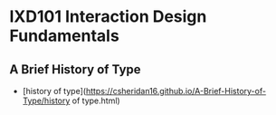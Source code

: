 IXD101 Interaction Design Fundamentals
======================================

A Brief History of Type
----------------
- [history of type](https://csheridan16.github.io/A-Brief-History-of-Type/history of type.html)
